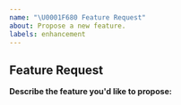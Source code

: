 ```yaml
---
name: "\U0001F680 Feature Request"
about: Propose a new feature.
labels: enhancement
---
```


## Feature Request

**Describe the feature you'd like to propose:**

